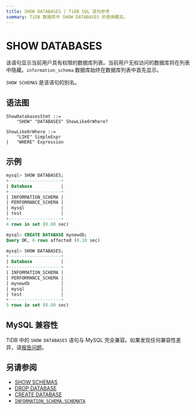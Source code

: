 ```yaml
---
title: SHOW DATABASES | TiDB SQL 语句参考
summary: TiDB 数据库中 SHOW DATABASES 的使用概览。
---
```


# SHOW DATABASES

该语句显示当前用户具有权限的数据库列表。当前用户无权访问的数据库将在列表中隐藏。`information_schema` 数据库始终在数据库列表中首先显示。

`SHOW SCHEMAS` 是该语句的别名。

## 语法图

```ebnf+diagram
ShowDatabasesStmt ::=
    "SHOW" "DATABASES" ShowLikeOrWhere?

ShowLikeOrWhere ::=
    "LIKE" SimpleExpr
|   "WHERE" Expression
```

## 示例

```sql
mysql> SHOW DATABASES;
+--------------------+
| Database           |
+--------------------+
| INFORMATION_SCHEMA |
| PERFORMANCE_SCHEMA |
| mysql              |
| test               |
+--------------------+
4 rows in set (0.00 sec)

mysql> CREATE DATABASE mynewdb;
Query OK, 0 rows affected (0.10 sec)

mysql> SHOW DATABASES;
+--------------------+
| Database           |
+--------------------+
| INFORMATION_SCHEMA |
| PERFORMANCE_SCHEMA |
| mynewdb            |
| mysql              |
| test               |
+--------------------+
5 rows in set (0.00 sec)
```

## MySQL 兼容性

TiDB 中的 `SHOW DATABASES` 语句与 MySQL 完全兼容。如果发现任何兼容性差异，请[报告问题](https://docs.pingcap.com/tidb/stable/support)。

## 另请参阅

* [SHOW SCHEMAS](/sql-statements/sql-statement-show-schemas.md)
* [DROP DATABASE](/sql-statements/sql-statement-drop-database.md)
* [CREATE DATABASE](/sql-statements/sql-statement-create-database.md)
* [`INFORMATION_SCHEMA.SCHEMATA`](/information-schema/information-schema-schemata.md)
